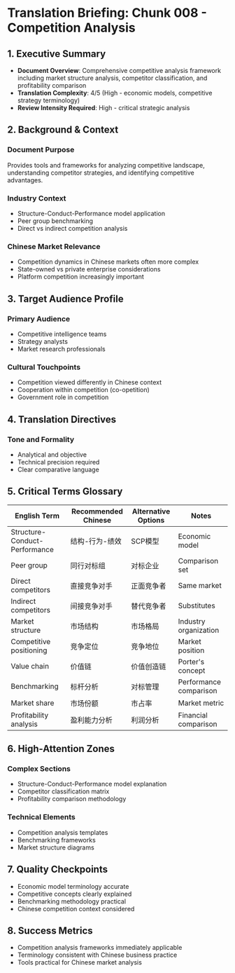 # Translation Briefing: Chunk 008 - Competition Analysis

## 1. Executive Summary
- **Document Overview**: Comprehensive competitive analysis framework including market structure analysis, competitor classification, and profitability comparison
- **Translation Complexity**: 4/5 (High - economic models, competitive strategy terminology)
- **Review Intensity Required**: High - critical strategic analysis

## 2. Background & Context

### Document Purpose
Provides tools and frameworks for analyzing competitive landscape, understanding competitor strategies, and identifying competitive advantages.

### Industry Context
- Structure-Conduct-Performance model application
- Peer group benchmarking
- Direct vs indirect competition analysis

### Chinese Market Relevance
- Competition dynamics in Chinese markets often more complex
- State-owned vs private enterprise considerations
- Platform competition increasingly important

## 3. Target Audience Profile

### Primary Audience
- Competitive intelligence teams
- Strategy analysts
- Market research professionals

### Cultural Touchpoints
- Competition viewed differently in Chinese context
- Cooperation within competition (co-opetition)
- Government role in competition

## 4. Translation Directives

### Tone and Formality
- Analytical and objective
- Technical precision required
- Clear comparative language

## 5. Critical Terms Glossary

| English Term | Recommended Chinese | Alternative Options | Notes |
| --- | --- | --- | --- |
| Structure-Conduct-Performance | 结构-行为-绩效 | SCP模型 | Economic model |
| Peer group | 同行对标组 | 对标企业 | Comparison set |
| Direct competitors | 直接竞争对手 | 正面竞争者 | Same market |
| Indirect competitors | 间接竞争对手 | 替代竞争者 | Substitutes |
| Market structure | 市场结构 | 市场格局 | Industry organization |
| Competitive positioning | 竞争定位 | 竞争地位 | Market position |
| Value chain | 价值链 | 价值创造链 | Porter's concept |
| Benchmarking | 标杆分析 | 对标管理 | Performance comparison |
| Market share | 市场份额 | 市占率 | Market metric |
| Profitability analysis | 盈利能力分析 | 利润分析 | Financial comparison |

## 6. High-Attention Zones

### Complex Sections
- Structure-Conduct-Performance model explanation
- Competitor classification matrix
- Profitability comparison methodology

### Technical Elements
- Competition analysis templates
- Benchmarking frameworks
- Market structure diagrams

## 7. Quality Checkpoints

- Economic model terminology accurate
- Competitive concepts clearly explained
- Benchmarking methodology practical
- Chinese competition context considered

## 8. Success Metrics

- Competition analysis frameworks immediately applicable
- Terminology consistent with Chinese business practice
- Tools practical for Chinese market analysis